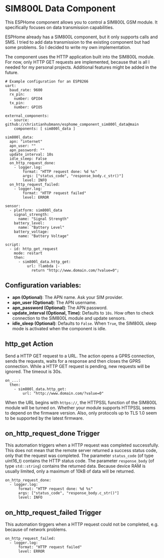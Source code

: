 # SIM800L Data Component
This ESPHome component allows you to control a SIM800L GSM module. It specifically focuses on data transmission capabilities.

ESPHome already has a SIM800L component, but it only supports calls and SMS. I tried to add data transmission to the existing component but had some problems. So I decided to write my own implementation.

The component uses the HTTP application built into the SIM800L module. For now, only HTTP GET requests are implemented, because that is all I needed for my personal projects. Additional features might be added in the future.

````
# Example configuration for an ESP8266
uart:
  baud_rate: 9600
  rx_pin:
    number: GPIO4
  tx_pin:
    number: GPIO5

external_components:
  - source: github://christianhubmann/esphome_component_sim800l_data@main
    components: [ sim800l_data ]

sim800l_data:
  apn: "internet"
  apn_user: ""
  apn_password: ""
  update_interval: 10s
  idle_sleep: False
  on_http_request_done:
    - logger.log:
        format: "HTTP request done: %d %s"
        args: ["status_code", "response_body.c_str()"]
        level: INFO
  on_http_request_failed:
    - logger.log:
        format: "HTTP request failed"
        level: ERROR

sensor:
  - platform: sim800l_data
    signal_strength:
      name: "Signal Strength"
    battery_level:
      name: "Battery Level"
    battery_voltage:
      name: "Battery Voltage"

script:
  - id: http_get_request
    mode: restart
    then:
      - sim800l_data.http_get:
          url: !lambda |-
            return "http://www.domain.com/?value=0";
````

## Configuration variables:
- **apn (Optional)**: The APN name. Ask your SIM provider.
- **apn_user (Optional)**: The APN username.
- **apn_password (Optional)**: The APN password.
- **update_interval (Optional, Time)**: Defaults to `10s`. How often to check connection to the SIM800L module and update sensors.
- **idle_sleep (Optional)**: Defaults to `False`. When `True`, the SIM800L sleep mode is activated when the component is idle.

## http_get Action
Send a HTTP GET request to a URL. The action opens a GPRS connection, sends the requests, waits for a response and then closes the GPRS connection. While a HTTP GET request is pending, new requests will be ignored. The timeout is 30s.

````
on_...:
  then:
    - sim800l_data.http_get:
        url: "http://www.domain.com/?value=0"
````

When the URL begins with `https://`, the HTTPSSL function of the SIM800L module will be turned on. Whether your module supports HTTPSSL seems to depend on the firmware version. Also, only protocols up to TLS 1.0 seem to be supported by the latest firmware.

## on_http_request_done Trigger
This automation triggers when a HTTP request was completed successfully. This does not mean that the remote server returned a success status code, only that the request was completed. The parameter `status_code` (of type uint16_t) contains the HTTP status code. The parameter `response_body` (of type `std::string`) contains the returned data. Because device RAM is usually limited, only a maximum of 10kB of data will be returned.

````
on_http_request_done:
  - logger.log:
      format: "HTTP request done: %d %s"
      args: ["status_code", "response_body.c_str()"]
      level: INFO
````

## on_http_request_failed Trigger
This automation tirggers when a HTTP request could not be completed, e.g. because of network problems.
````
on_http_request_failed:
  - logger.log:
      format: "HTTP request failed"
      level: ERROR
````
